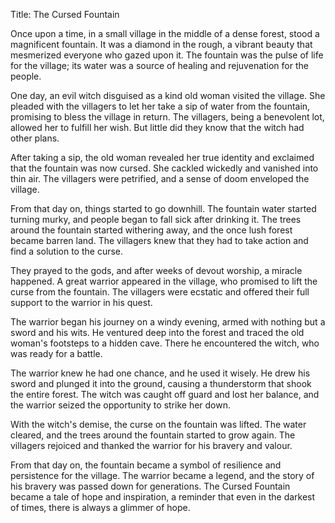 Title: The Cursed Fountain

Once upon a time, in a small village in the middle of a dense forest, stood a magnificent fountain. It was a diamond in the rough, a vibrant beauty that mesmerized everyone who gazed upon it. The fountain was the pulse of life for the village; its water was a source of healing and rejuvenation for the people.

One day, an evil witch disguised as a kind old woman visited the village. She pleaded with the villagers to let her take a sip of water from the fountain, promising to bless the village in return. The villagers, being a benevolent lot, allowed her to fulfill her wish. But little did they know that the witch had other plans.

After taking a sip, the old woman revealed her true identity and exclaimed that the fountain was now cursed. She cackled wickedly and vanished into thin air. The villagers were petrified, and a sense of doom enveloped the village.

From that day on, things started to go downhill. The fountain water started turning murky, and people began to fall sick after drinking it. The trees around the fountain started withering away, and the once lush forest became barren land. The villagers knew that they had to take action and find a solution to the curse.

They prayed to the gods, and after weeks of devout worship, a miracle happened. A great warrior appeared in the village, who promised to lift the curse from the fountain. The villagers were ecstatic and offered their full support to the warrior in his quest.

The warrior began his journey on a windy evening, armed with nothing but a sword and his wits. He ventured deep into the forest and traced the old woman's footsteps to a hidden cave. There he encountered the witch, who was ready for a battle.

The warrior knew he had one chance, and he used it wisely. He drew his sword and plunged it into the ground, causing a thunderstorm that shook the entire forest. The witch was caught off guard and lost her balance, and the warrior seized the opportunity to strike her down.

With the witch's demise, the curse on the fountain was lifted. The water cleared, and the trees around the fountain started to grow again. The villagers rejoiced and thanked the warrior for his bravery and valour.

From that day on, the fountain became a symbol of resilience and persistence for the village. The warrior became a legend, and the story of his bravery was passed down for generations. The Cursed Fountain became a tale of hope and inspiration, a reminder that even in the darkest of times, there is always a glimmer of hope.